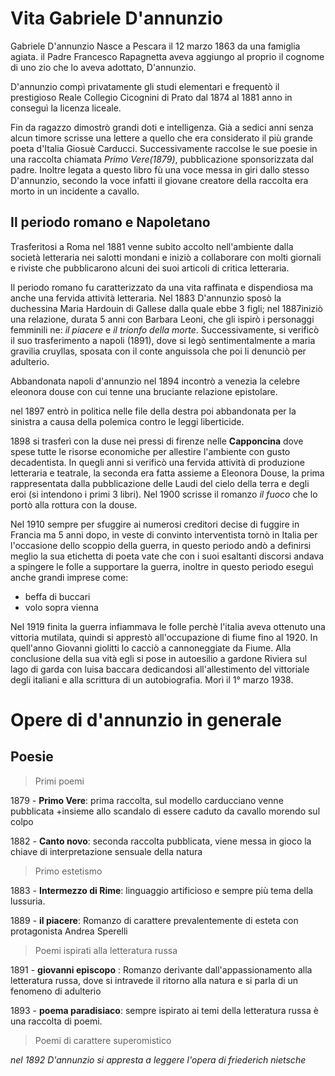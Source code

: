 # Vita Gabriele D'annunzio

Gabriele D'annunzio Nasce a Pescara il 12 marzo 1863 da una famiglia agiata.
il Padre Francesco Rapagnetta aveva aggiungo al proprio il cognome di uno zio che lo aveva adottato, D'annunzio.

D'annunzio compì privatamente gli studi elementari e frequentò il prestigioso Reale Collegio Cicognini di Prato dal 1874 al 1881 anno in conseguì la licenza liceale.

Fin da ragazzo dimostrò grandi doti e intelligenza.
Già a sedici anni senza alcun timore scrisse una lettere a quello che era considerato il più grande poeta d'Italia Giosuè Carducci.
Successivamente raccolse le sue poesie in una raccolta chiamata *Primo Vere(1879)*, pubblicazione sponsorizzata dal padre.
Inoltre legata a questo libro fù una voce messa in giri dallo stesso D'annunzio, secondo la voce infatti il giovane creatore della raccolta era morto in un incidente a cavallo.

## Il periodo romano e Napoletano

Trasferitosi a Roma nel 1881 venne subito accolto nell'ambiente dalla società letteraria nei salotti mondani e iniziò a collaborare con molti giornali e riviste che pubblicarono alcuni dei suoi articoli di critica letteraria.

Il periodo romano fu caratterizzato da una vita raffinata e dispendiosa ma anche una fervida attività letteraria.
Nel 1883 D'annunzio sposò la duchessina Maria Hardouin di Gallese dalla quale ebbe 3 figli; nel 1887iniziò una relazione, durata 5 anni con Barbara Leoni, che gli ispirò i personaggi femminili ne: *il piacere* e *il trionfo della morte*.
 Successivamente, si verificò il suo trasferimento a napoli (1891), dove si legò sentimentalmente a maria gravilia cruyllas, sposata con il conte anguissola che poi li denunciò per adulterio.

Abbandonata napoli d'annunzio nel 1894 incontrò a venezia la celebre eleonora douse con cui tenne una bruciante relazione epistolare.

nel 1897 entrò in politica nelle file della destra poi abbandonata per la sinistra a causa della polemica contro le leggi liberticide.

1898 si trasferì con la duse nei pressi di firenze  nelle **Capponcina** dove spese tutte le risorse economiche per allestire l'ambiente con gusto decadentista.
In quegli anni si verificò una fervida attività di produzione letteraria e teatrale, la seconda era fatta assieme a Eleonora Douse, la prima rappresentata dalla pubblicazione delle Laudi del cielo della terra e degli eroi (si intendono i primi 3 libri).
Nel 1900 scrisse il romanzo *il fuoco* che lo portò alla rottura con la douse.

Nel 1910 sempre per sfuggire ai numerosi creditori decise di fuggire in Francia ma 5 anni dopo, in veste di convinto interventista tornò in Italia per l'occasione dello scoppio della guerra, in questo periodo andò a definirsi meglio la sua etichetta di poeta vate che con i suoi esaltanti discorsi andava a spingere le folle a supportare la guerra, inoltre in questo periodo eseguì anche grandi imprese come:
- beffa di buccari
- volo sopra vienna 

Nel 1919 finita la guerra infiammava le folle perchè l'italia aveva ottenuto una vittoria mutilata, quindi si apprestò all'occupazione di fiume fino al 1920. 
In quell'anno Giovanni giolitti lo cacciò a 
cannoneggiate da Fiume.
Alla conclusione della sua vità egli si pose in autoesilio a gardone Riviera sul lago di garda con luisa baccara dedicandosi all'allestimento del vittoriale degli italiani e alla scrittura di un autobiografia. Morì il 1° marzo 1938.

# Opere di d'annunzio in generale

## Poesie

> Primi poemi

1879 - **Primo Vere**: prima raccolta, sul modello carducciano venne pubblicata +insieme allo scandalo di essere caduto da cavallo morendo sul colpo

1882 - **Canto novo**: seconda raccolta pubblicata, viene messa in gioco la chiave di interpretazione sensuale della natura

> Primo estetismo 

1883 - **Intermezzo di Rime**: linguaggio artificioso e sempre più tema della lussuria.

1889 - **il piacere**: Romanzo di carattere prevalentemente di esteta con protagonista Andrea Sperelli

> Poemi ispirati alla letteratura russa

1891 - **giovanni episcopo** : Romanzo derivante dall'appassionamento alla letteratura russa, dove si intravede il ritorno alla natura e si parla di un fenomeno di adulterio  

1893 - **poema paradisiaco**: sempre ispirato ai temi della letteratura russa è una raccolta di poemi.

> Poemi di carattere superomistico

*nel 1892 D'annunzio si appresta a leggere l'opera di friederich nietsche*




<!--stackedit_data:
eyJoaXN0b3J5IjpbNzg5MDUxNjgsLTEzNzMyMjIwMDEsMTM5NT
k1MzM2LDE3OTQ4MjEzNTMsNzYzMzgyNjMzLDE2NzY0MTg0NDYs
LTEyMDIxMTgwNjAsLTEyNjM0OTEyLDEwMjQxMjc5MjYsMTc5ND
EyMjAyNCwtMjAyODM5ODYwOSwtMjEyODgwNTI2NSwxOTAxOTM1
NTU1LC0xODg3NTczMzA1LDQ1NDU3OTM4MiwtMTE1Njc1NTkyMS
wtNDEyNDg3MTcyLDEyMDg3NTU2NzMsLTEzNzIzOTY2NzUsLTUx
NzE0Nzc5XX0=
-->